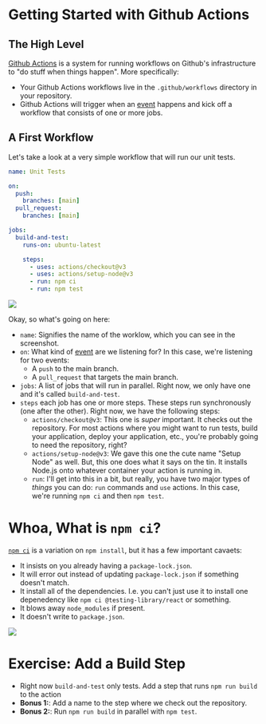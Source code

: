 # Getting Started with Github Actions

## The High Level

[Github Actions](https://github.com/features/actions) is a system for running workflows on Github's infrastructure to "do stuff when things happen". More specifically:

- Your Github Actions workflows live in the `.github/workflows` directory in your repository.
- Github Actions will trigger when an [event](Github%20Actions%20Events.md) happens and kick off a workflow that consists of one or more jobs.

## A First Workflow

Let's take a look at a very simple workflow that will run our unit tests.

```yml
name: Unit Tests

on:
  push:
    branches: [main]
  pull_request:
    branches: [main]

jobs:
  build-and-test:
    runs-on: ubuntu-latest

    steps:
      - uses: actions/checkout@v3
      - uses: actions/setup-node@v3
      - run: npm ci
      - run: npm test
```

![](../assets/running-your-unit-tests-on-github-actions.png)

Okay, so what's going on here:

- `name`: Signifies the name of the worklow, which you can see in the screenshot.
- `on`: What kind of [event](Github%20Actions%20Events.md) are we listening for? In this case, we're listening for two events:
  - A `push` to the main branch.
  - A `pull_request` that targets the main branch.
- `jobs`: A list of jobs that will run in parallel. Right now, we only have one and it's called `build-and-test`.
- `steps` each job has one or more steps. These steps run synchronously (one after the other). Right now, we have the following steps:
  - `actions/checkout@v3`: This one is _super_ important. It checks out the repository. For most actions where you might want to run tests, build your application, deploy your application, etc., you're probably going to need the repository, right?
  - `actions/setup-node@v3`: We gave this one the cute name "Setup Node" as well. But, this one does what it says on the tin. It installs Node.js onto whatever container your action is running in.
  - `run`: I'll get into this in a bit, but really, you have two major types of _things_ you can do: `run` commands and `use` actions. In this case, we're running `npm ci` and then `npm test`.

# Whoa, What is `npm ci`?

[`npm ci`](https://docs.npmjs.com/cli/v9/commands/npm-ci) is a variation on `npm install`, but it has a few important cavaets:

- It insists on you already having a `package-lock.json`.
- It will error out instead of updating `package-lock.json` if something doesn't match.
- It install all of the dependencies. I.e. you can't just use it to install one depenedency like `npm ci @testing-library/react` or something.
- It blows away `node_modules` if present.
- It doesn't write to `package.json`.

![](../assets/your-first-actions.png)

# Exercise: Add a Build Step

- Right now `build-and-test` only tests. Add a step that runs `npm run build` to the action
- **Bonus 1:**: Add a name to the step where we check out the repository.
- **Bonus 2:**: Run `npm run build` in parallel with `npm test`.
